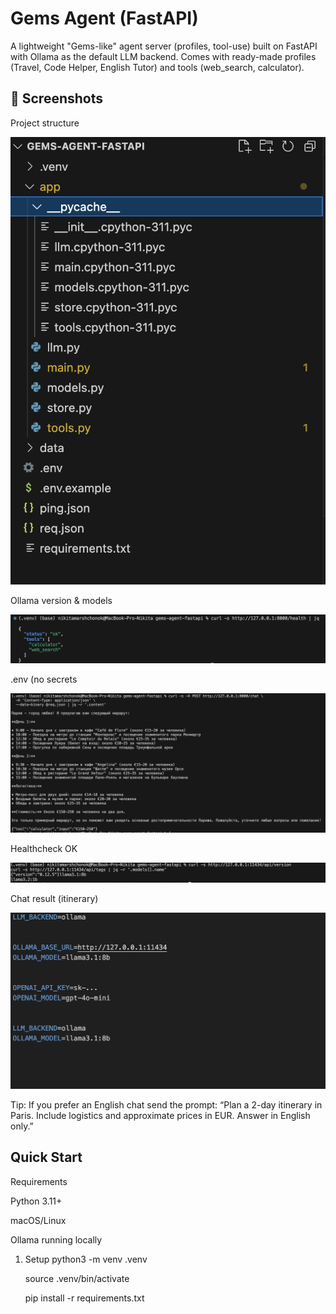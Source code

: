 # Gems Agent (FastAPI)

A lightweight "Gems-like" agent server (profiles, tool-use) built on FastAPI with Ollama as the default LLM backend. Comes with ready-made profiles (Travel, Code Helper, English Tutor) and tools (web_search, calculator).


## 📸 Screenshots


Project structure

![Project structure](pics/1.png)


Ollama version & models

![Ollama version & models](pics/2.png)


.env (no secrets

![.env (no secrets)](pics/3.png)


Healthcheck OK

![Healthcheck OK](pics/5.png)


Chat result (itinerary)

![Chat result (itinerary)](pics/4.png)

Tip: If you prefer an English chat send the prompt: “Plan a 2-day itinerary in Paris. Include logistics and approximate prices in EUR. Answer in English only.”


##  Quick Start
Requirements

Python 3.11+

macOS/Linux

Ollama running locally


1) Setup
   python3 -m venv .venv

   source .venv/bin/activate

   pip install -r requirements.txt

